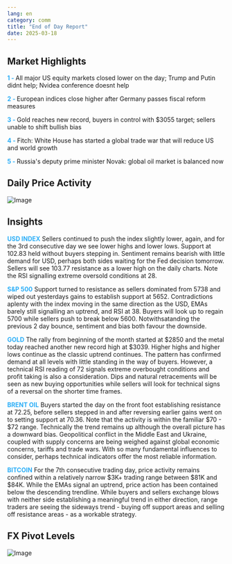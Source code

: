 ```yaml
---
lang: en
category: comm
title: "End of Day Report"
date: 2025-03-18
---
```



<h2>Market Highlights</h2>
<strong style="color: #2caef7;">1 - </strong> All major US equity markets closed lower on the day; Trump and Putin didnt help; Nvidea conference doesnt help

<strong style="color: #2caef7;">2 - </strong> European indices close higher after Germany passes fiscal reform measures

<strong style="color: #2caef7;">3 - </strong> Gold reaches new record, buyers in control with $3055 target; sellers unable to shift bullish bias

<strong style="color: #2caef7;">4 - </strong> Fitch: White House has started a global trade war that will reduce US and world growth

<strong style="color: #2caef7;">5 - </strong> Russia's deputy prime minister Novak: global oil market is balanced now



<h2>Daily Price Activity</h2>
<img src="https://markleighedu.github.io/img/Mar-2025/18-Mar-2025/price.jpg" alt="Image"/>

<h2>Insights</h2>
<strong style="color: #2caef7;">USD INDEX</strong> Sellers continued to push the index slightly lower, again, and for the 3rd consecutive day we see lower highs and lower lows. Support at 102.83 held without buyers stepping in. Sentiment remains bearish with little demand for USD, perhaps both sides waiting for the Fed decision tomorrow. Sellers will see 103.77 resistance as a lower high on the daily charts. Note the RSI signalling extreme oversold conditions at 28. 

<strong style="color: #2caef7;">S&P 500</strong> Support turned to resistance as sellers dominated from 5738 and wiped out yesterdays gains to establish support at 5652. Contradictions aplenty with the index moving in the same direction as the USD, EMAs barely still signalling an uptrend, and RSI at 38. Buyers will look up to regain 5700 while sellers push to break below 5600. Notwithsatanding the previous 2 day bounce, sentiment and bias both favour the downside. 

<strong style="color: #2caef7;">GOLD</strong> The rally from beginning of the month started at $2850 and the metal today reached another new record high at $3039. Higher highs and higher lows continue as the classic uptrend continues. The pattern has confirmed demand at all levels with little standing in the way of buyers. However, a technical RSI reading of 72 signals extreme overbought conditions and profit taking is also a consideration. Dips and natural retracements will be seen as new buying opportunities while sellers will look for technical signs of a reversal on the shorter time frames. 

<strong style="color: #2caef7;">BRENT OIL</strong> Buyers started the day on the front foot establishing resistance at 72.25, before sellers stepped in and after reversing earlier gains went on to setting support at 70.36. Note that the activity is within the familiar $70 - $72 range. Technically the trend remains up although the overall picture has a downward bias. Geopolitical conflict in the Middle East and Ukraine, coupled with supply concerns are being weighed against global economic concerns, tariffs and trade wars. With so many fundamental influences to consider, perhaps technical indicators offer the most reliable information.   

<strong style="color: #2caef7;">BITCOIN</strong> For the 7th consecutive trading day, price activity remains confined within a relatively narrow $3K+ trading range between $81K and $84K. While the EMAs signal an uptrend, price action has been contained below the descending trendline. While buyers and sellers exchange blows with neither side establishing a meaningful trend in either direction, range traders are seeing the sideways trend - buying off support areas and selling off resistance areas - as a workable strategy.



<h2>FX Pivot Levels</h2>
<img src="https://markleighedu.github.io/img/Mar-2025/18-Mar-2025/pivot.jpg" alt="Image"/>
